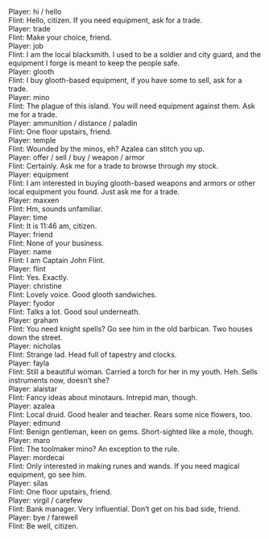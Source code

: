 Player: hi / hello  
Flint: Hello, citizen. If you need equipment, ask for a trade.  
Player: trade  
Flint: Make your choice, friend.  
Player: job  
Flint: I am the local blacksmith. I used to be a soldier and city guard, and the equipment I forge is meant to keep the people safe.  
Player: glooth  
Flint: I buy glooth-based equipment, if you have some to sell, ask for a trade.  
Player: mino  
Flint: <grinds teeth> The plague of this island. You will need equipment against them. Ask me for a trade.  
Player: ammunition / distance / paladin  
Flint: One floor upstairs, friend.  
Player: temple  
Flint: Wounded by the minos, eh? Azalea can stitch you up.  
Player: offer / sell / buy / weapon / armor  
Flint: Certainly. Ask me for a trade to browse through my stock.  
Player: equipment  
Flint: I am interested in buying glooth-based weapons and armors or other local equipment you found. Just ask me for a trade.  
Player: maxxen  
Flint: Hm, sounds unfamiliar.  
Player: time  
Flint: It is 11:46 am, citizen.  
Player: friend  
Flint: None of your business.  
Player: name  
Flint: I am Captain John Flint.  
Player: flint  
Flint: Yes. Exactly.  
Player: christine  
Flint: Lovely voice. Good glooth sandwiches.  
Player: fyodor  
Flint: Talks a lot. Good soul underneath.  
Player: graham  
Flint: You need knight spells? Go see him in the old barbican. Two houses down the street.  
Player: nicholas  
Flint: Strange lad. Head full of tapestry and clocks.  
Player: fayla  
Flint: Still a beautiful woman. Carried a torch for her in my youth. Heh. Sells instruments now, doesn’t she?  
Player: alaistar  
Flint: Fancy ideas about minotaurs. Intrepid man, though.  
Player: azalea  
Flint: Local druid. Good healer and teacher. Rears some nice flowers, too.  
Player: edmund  
Flint: Benign gentleman, keen on gems. Short-sighted like a mole, though.  
Player: maro  
Flint: The toolmaker mino? An exception to the rule.  
Player: mordecai  
Flint: Only interested in making runes and wands. If you need magical equipment, go see him.  
Player: silas  
Flint: One floor upstairs, friend.  
Player: virgil / carefew  
Flint: Bank manager. Very influential. Don’t get on his bad side, friend.  
Player: bye / farewell  
Flint: Be well, citizen.  
